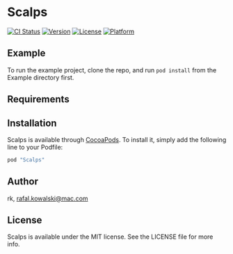 # Scalps

[![CI Status](http://img.shields.io/travis/rk/Scalps.svg?style=flat)](https://travis-ci.org/rk/Scalps)
[![Version](https://img.shields.io/cocoapods/v/Scalps.svg?style=flat)](http://cocoapods.org/pods/Scalps)
[![License](https://img.shields.io/cocoapods/l/Scalps.svg?style=flat)](http://cocoapods.org/pods/Scalps)
[![Platform](https://img.shields.io/cocoapods/p/Scalps.svg?style=flat)](http://cocoapods.org/pods/Scalps)

## Example

To run the example project, clone the repo, and run `pod install` from the Example directory first.

## Requirements

## Installation

Scalps is available through [CocoaPods](http://cocoapods.org). To install
it, simply add the following line to your Podfile:

```ruby
pod "Scalps"
```

## Author

rk, rafal.kowalski@mac.com

## License

Scalps is available under the MIT license. See the LICENSE file for more info.
